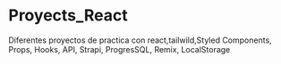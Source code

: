 # Proyects_React

Diferentes proyectos de practica con react,tailwild,Styled Components, Props, Hooks, API, Strapi, ProgresSQL, Remix, LocalStorage
